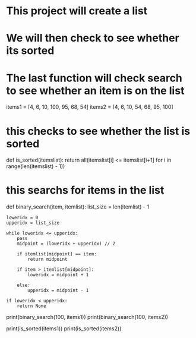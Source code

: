 # This project will create a list
# We will then check to see whether its sorted
# The last function will check search to see whether an item is on the list

items1 = [4, 6, 10, 100, 95, 68, 54]
items2 = [4, 6, 10, 54, 68, 95, 100]
# this checks to see whether the list is sorted


def is_sorted(itemslist):
    return all(itemslist[i] <= itemslist[i+1] for i in range(len(itemslist) - 1))

# this searchs for items in the list


def binary_search(item, itemlist):
    list_size = len(itemlist) - 1

    loweridx = 0
    upperidx = list_size

    while loweridx <= upperidx:
        pass
        midpoint = (loweridx + upperidx) // 2

        if itemlist[midpoint] == item:
            return midpoint

        if item > itemlist[midpoint]:
            loweridx = midpoint + 1

        else:
            upperidx = midpoint - 1

    if loweridx < upperidx:
        return None


print(binary_search(100, items1))
print(binary_search(100, items2))

print(is_sorted(items1))
print(is_sorted(items2))

